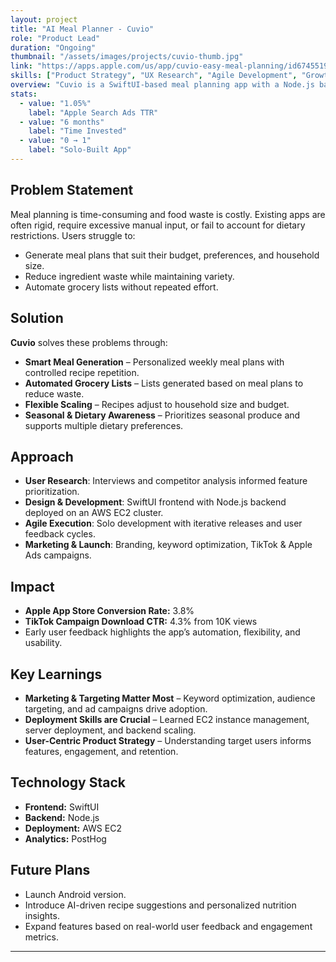 ```yaml
---
layout: project
title: "AI Meal Planner - Cuvio"
role: "Product Lead"
duration: "Ongoing"
thumbnail: "/assets/images/projects/cuvio-thumb.jpg"
link: "https://apps.apple.com/us/app/cuvio-easy-meal-planning/id6745519272"
skills: ["Product Strategy", "UX Research", "Agile Development", "Growth Planning", "App Deployment", "Marketing Analytics"]
overview: "Cuvio is a SwiftUI-based meal planning app with a Node.js backend on AWS EC2, designed to generate personalized weekly meal plans, reduce food waste, and streamline grocery shopping. It removes decision fatigue while promoting sustainability."
stats:
  - value: "1.05%"
    label: "Apple Search Ads TTR"
  - value: "6 months"
    label: "Time Invested"
  - value: "0 → 1"
    label: "Solo-Built App"
---
```


## Problem Statement
Meal planning is time-consuming and food waste is costly. Existing apps are often rigid, require excessive manual input, or fail to account for dietary restrictions. Users struggle to:
- Generate meal plans that suit their budget, preferences, and household size.
- Reduce ingredient waste while maintaining variety.
- Automate grocery lists without repeated effort.

## Solution
**Cuvio** solves these problems through:  
- **Smart Meal Generation** – Personalized weekly meal plans with controlled recipe repetition.  
- **Automated Grocery Lists** – Lists generated based on meal plans to reduce waste.  
- **Flexible Scaling** – Recipes adjust to household size and budget.  
- **Seasonal & Dietary Awareness** – Prioritizes seasonal produce and supports multiple dietary preferences.  

## Approach
- **User Research**: Interviews and competitor analysis informed feature prioritization.  
- **Design & Development**: SwiftUI frontend with Node.js backend deployed on an AWS EC2 cluster.
- **Agile Execution**: Solo development with iterative releases and user feedback cycles.  
- **Marketing & Launch**: Branding, keyword optimization, TikTok & Apple Ads campaigns.

## Impact
- **Apple App Store Conversion Rate:** 3.8%  
- **TikTok Campaign Download CTR:** 4.3% from 10K views  
- Early user feedback highlights the app’s automation, flexibility, and usability.  

## Key Learnings
- **Marketing & Targeting Matter Most** – Keyword optimization, audience targeting, and ad campaigns drive adoption.  
- **Deployment Skills are Crucial** – Learned EC2 instance management, server deployment, and backend scaling.  
- **User-Centric Product Strategy** – Understanding target users informs features, engagement, and retention.

## Technology Stack
- **Frontend:** SwiftUI  
- **Backend:** Node.js  
- **Deployment:** AWS EC2  
- **Analytics:** PostHog  

## Future Plans
- Launch Android version.  
- Introduce AI-driven recipe suggestions and personalized nutrition insights.  
- Expand features based on real-world user feedback and engagement metrics.  

---